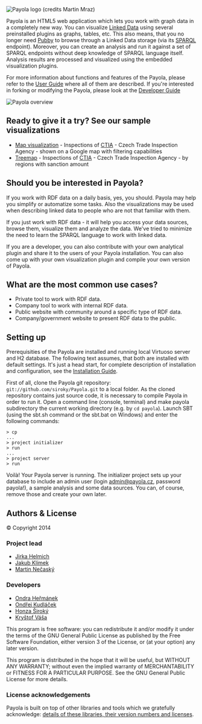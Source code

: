 <a name="top"></a>


![Payola logo (credits Martin Mraz)](https://raw.github.com/siroky/Payola/develop/docs/img/logo_medium.png)

Payola is an HTML5 web application which lets you work with graph data in a completely new way. You can visualize [Linked Data](http://linkeddata.org/) using several preinstalled plugins as graphs, tables, etc. This also means, that you no longer need [Pubby](http://www4.wiwiss.fu-berlin.de/pubby/) to browse through a Linked Data storage (via its [SPARQL](http://www.w3.org/TR/rdf-sparql-query/) endpoint). Moreover, you can create an analysis and run it against a set of SPARQL endpoints without deep knowledge of SPARQL language itself. Analysis results are processed and visualized using the embedded visualization plugins.

For more information about functions and features of the Payola, please refer to the [User Guide](https://github.com/siroky/Payola/blob/develop/docs/user_guide.md) where all of them are described. If you're interested in forking or modifying the Payola, please look at the [Developer Guide](https://github.com/siroky/Payola/blob/develop/docs/developer_guide.md)

![Payola overview](https://raw.github.com/siroky/Payola/develop/docs/img/screenshots/payola_overview.png)

## Ready to give it a try? See our sample visualizations
- [Map visualization](http://vis.payola.cz/coi-gmaps) - Inspections of [CTIA](http://www.coi.cz/en/) - Czech Trade Inspection Agency - shown on a Google map with filtering capabilities
- [Treemap](http://vis.payola.cz/coi-treemap) - Inspections of [CTIA](http://www.coi.cz/en/) - Czech Trade Inspection Agency - by regions with sanction amount

## Should you be interested in Payola?

If you work with RDF data on a daily basis, yes, you should. Payola may help you simplify or automatize some tasks. Also the visualizations may be used when describing linked data to people who are not that familiar with them.

If you just work with RDF data - it will help you access your data sources, browse them, visualize them and analyze the data. We've tried to minimize the need to learn the SPARQL language to work with linked data.

If you are a developer, you can also contribute with your own analytical plugin and share it to the users of your Payola installation. You can also come up with your own visualization plugin and compile your own version of Payola.

## What are the most common use cases?

- Private tool to work with RDF data.
- Company tool to work with internal RDF data.
- Public website with community around a specific type of RDF data.
- Company/government website to present RDF data to the public.

## Setting up

Prerequisities of the Payola are installed and running local Virtuoso server and H2 database. The following text assumes, that both are installed with default settings. It's just a head start, for complete description of installation and configuration, see the [Installation Guide](https://github.com/siroky/Payola/blob/develop/docs/installation_guide.md).

First of all, clone the Payola git repository: `git://github.com/siroky/Payola.git` to a local folder. As the cloned repository contains just source code, it is necessary to compile Payola in order to run it. Open a command line (console, terminal) and make payola subdirectory the current working directory (e.g. by `cd payola`). Launch SBT (using the sbt.sh command or the sbt.bat on Windows) and enter the following commands:

```
> cp
...
> project initializer
> run
...
> project server
> run
```

Voilà! Your Payola server is running. The initializer project sets up your database to include an admin user (login admin@payola.cz, password payola!), a sample analysis and some data sources. You can, of course, remove those and create your own later.

## Authors & License

© Copyright 2014

### Project lead

- [Jirka Helmich](https://github.com/teuzz)
- [Jakub Klímek](https://github.com/jakubklimek)
- [Martin Nečaský](http://www.ksi.mff.cuni.cz/~necasky)
 
### Developers
- [Ondra Heřmánek](https://github.com/onashackem)
- [Ondřej Kudláček](https://github.com/kudlondr)
- [Honza Široký](https://github.com/siroky)
- [Kryštof Váša](https://github.com/charlieMonroe)

This program is free software: you can redistribute it and/or modify
it under the terms of the GNU General Public License as published by
the Free Software Foundation, either version 3 of the License, or
(at your option) any later version.

This program is distributed in the hope that it will be useful,
but WITHOUT ANY WARRANTY; without even the implied warranty of
MERCHANTABILITY or FITNESS FOR A PARTICULAR PURPOSE.  See the
GNU General Public License for more details.

### License acknowledgements

Payola is built on top of other libraries and tools which we gratefully acknowledge: [details of these libraries, their version numbers and licenses](https://github.com/siroky/Payola/blob/develop/docs/developer_guide.md#used_libraries).
